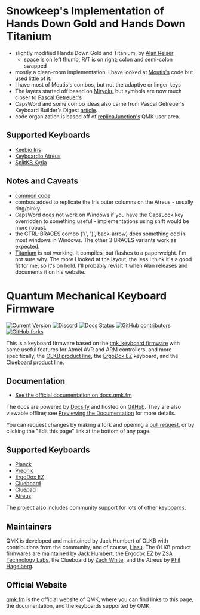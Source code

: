 # Snowkeep's Implementation of Hands Down Gold and Hands Down Titanium

* slightly modified Hands Down Gold and Titanium, by [Alan Reiser](https://sites.google.com/alanreiser.com/handsdown)
  * space is on left thumb, R/T is on right; colon and semi-colon swapped
* mostly a clean-room implementation.  I have looked at [Moutis's](https://github.com/moutis/HandsDown) code but used little of it.
* I have most of Moutis's combos, but not the adaptive or linger keys 
* The layers started off based on [Miryoku](https://github.com/manna-harbour/miryoku) but symbols are now
  much closer to [Pascal Getreuer's](https://getreuer.info/posts/keyboards/symbol-layer/index.html)
* CapsWord and some combo ideas also came from Pascal Getreuer's Keyboard Builder's Digest
  [article](https://kbd.news/Caps-Word-and-other-QMK-tips-1073.html).
* code organization is based off of [replicaJunction's](/users/replicaJunction) QMK user area.

## Supported Keyboards

* [Keebio Iris](/keyboards/keebio/iris/keymaps/snowkeep-hd_gold/)
* [Keyboardio Atreus](/keyboards/keyboardio/atreus/keymaps/snowkeep-hd_gold/)
* [SplitKB Kyria](/keyboards/splitkb/kyria/keymaps/snowkeep-hd_gold/)

## Notes and Caveats

* [common code](/users/snowkeep-hd/)
* combos added to replicate the Iris outer columns on the Atreus - usually ring/pinky.
* CapsWord does not work on Windows if you have the CapsLock key overridden to something useful -
  implementations using shift would be more robust.
* the CTRL-BRACES combo ('(', ')', back-arrow) does something odd in most windows in Windows.  The other 3 BRACES
  variants work as expected.
* [Titanium](/keyboards/keebio/iris/keymaps/snowkeep-hd_titanium/) is not working.  It compiles, but flashes to a paperweight.  I'm not sure why.  The
  more I looked at the layout, the less I think it's a good fit for me, so it's on hold.  I'll probably revisit it
  when Alan releases and documents it on his website.

# Quantum Mechanical Keyboard Firmware

[![Current Version](https://img.shields.io/github/tag/qmk/qmk_firmware.svg)](https://github.com/qmk/qmk_firmware/tags)
[![Discord](https://img.shields.io/discord/440868230475677696.svg)](https://discord.gg/Uq7gcHh)
[![Docs Status](https://img.shields.io/badge/docs-ready-orange.svg)](https://docs.qmk.fm)
[![GitHub contributors](https://img.shields.io/github/contributors/qmk/qmk_firmware.svg)](https://github.com/qmk/qmk_firmware/pulse/monthly)
[![GitHub forks](https://img.shields.io/github/forks/qmk/qmk_firmware.svg?style=social&label=Fork)](https://github.com/qmk/qmk_firmware/)

This is a keyboard firmware based on the [tmk\_keyboard firmware](https://github.com/tmk/tmk_keyboard) with some useful features for Atmel AVR and ARM controllers, and more specifically, the [OLKB product line](https://olkb.com), the [ErgoDox EZ](https://ergodox-ez.com) keyboard, and the [Clueboard product line](https://clueboard.co).

## Documentation

* [See the official documentation on docs.qmk.fm](https://docs.qmk.fm)

The docs are powered by [Docsify](https://docsify.js.org/) and hosted on [GitHub](/docs/). They are also viewable offline; see [Previewing the Documentation](https://docs.qmk.fm/#/contributing?id=previewing-the-documentation) for more details.

You can request changes by making a fork and opening a [pull request](https://github.com/qmk/qmk_firmware/pulls), or by clicking the "Edit this page" link at the bottom of any page.

## Supported Keyboards

* [Planck](/keyboards/planck/)
* [Preonic](/keyboards/preonic/)
* [ErgoDox EZ](/keyboards/ergodox_ez/)
* [Clueboard](/keyboards/clueboard/)
* [Cluepad](/keyboards/clueboard/17/)
* [Atreus](/keyboards/atreus/)

The project also includes community support for [lots of other keyboards](/keyboards/).

## Maintainers

QMK is developed and maintained by Jack Humbert of OLKB with contributions from the community, and of course, [Hasu](https://github.com/tmk). The OLKB product firmwares are maintained by [Jack Humbert](https://github.com/jackhumbert), the Ergodox EZ by [ZSA Technology Labs](https://github.com/zsa), the Clueboard by [Zach White](https://github.com/skullydazed), and the Atreus by [Phil Hagelberg](https://github.com/technomancy).

## Official Website

[qmk.fm](https://qmk.fm) is the official website of QMK, where you can find links to this page, the documentation, and the keyboards supported by QMK.

